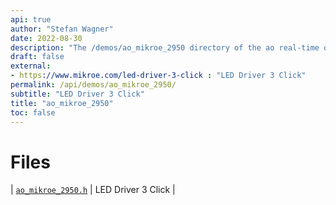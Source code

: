 ```yaml
---
api: true
author: "Stefan Wagner"
date: 2022-08-30
description: "The /demos/ao_mikroe_2950 directory of the ao real-time operating system."
draft: false
external:
- https://www.mikroe.com/led-driver-3-click : "LED Driver 3 Click"
permalink: /api/demos/ao_mikroe_2950/ 
subtitle: "LED Driver 3 Click"
title: "ao_mikroe_2950"
toc: false
---
```


# Files

| [`ao_mikroe_2950.h`](ao_mikroe_2950.h.md) | LED Driver 3 Click |
